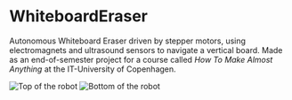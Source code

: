 # WhiteboardEraser
Autonomous Whiteboard Eraser driven by stepper motors, using electromagnets and ultrasound sensors to navigate a vertical board.
Made as an end-of-semester project for a course called *How To Make Almost Anything* at the IT-University of Copenhagen.

![Top of the robot](https://mhooge.com/misc/robot_top.png)
![Bottom of the robot](https://mhooge.com/misc/robot_bottom.png)
